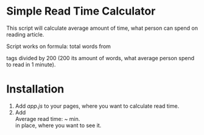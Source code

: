 # Simple Read Time Calculator

This script will calculate average amount of time, what person can spend on reading article.

Script works on formula: total words from <p> tags divided by 200 (200 its amount of words, what average person spend to read in 1 minute).

# Installation

1. Add *app.js* to your pages, where you want to calculate read time.
2. Add <div>Average read time: ~<span id='read-time'></span> min.</div> in place, where you want to see it.
